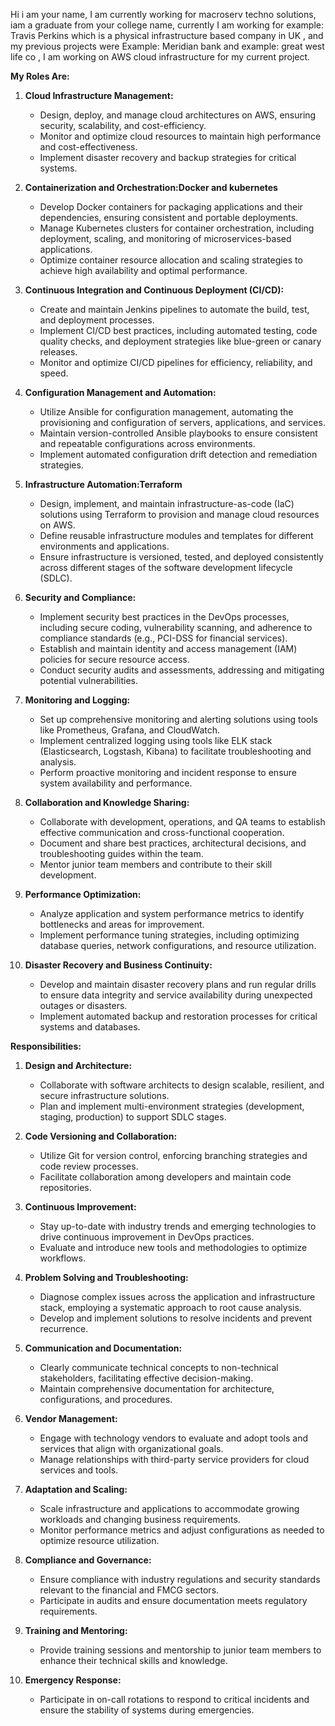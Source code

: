 Hi i am your name, I am currently working for macroserv techno solutions, iam a graduate from your college name, currently I am working for example: Travis Perkins which is a physical infrastructure based company in UK , and my previous projects  were Example: Meridian bank and example: great west life co , I am working on AWS cloud infrastructure for my current project.

**My Roles Are:**

1. **Cloud Infrastructure Management:**
   - Design, deploy, and manage cloud architectures on AWS, ensuring security, scalability, and cost-efficiency.
   - Monitor and optimize cloud resources to maintain high performance and cost-effectiveness.
   - Implement disaster recovery and backup strategies for critical systems.
  
2. **Containerization and Orchestration:Docker and kubernetes**
   - Develop Docker containers for packaging applications and their dependencies, ensuring consistent and portable deployments.
   - Manage Kubernetes clusters for container orchestration, including deployment, scaling, and monitoring of microservices-based applications.
   - Optimize container resource allocation and scaling strategies to achieve high availability and optimal performance.

3. **Continuous Integration and Continuous Deployment (CI/CD):**
   - Create and maintain Jenkins pipelines to automate the build, test, and deployment processes.
   - Implement CI/CD best practices, including automated testing, code quality checks, and deployment strategies like blue-green or canary releases.
   - Monitor and optimize CI/CD pipelines for efficiency, reliability, and speed.
  


4. **Configuration Management and Automation:**
   - Utilize Ansible for configuration management, automating the provisioning and configuration of servers, applications, and services.
   - Maintain version-controlled Ansible playbooks to ensure consistent and repeatable configurations across environments.
   - Implement automated configuration drift detection and remediation strategies.


5. **Infrastructure Automation:Terraform**
   - Design, implement, and maintain infrastructure-as-code (IaC) solutions using Terraform to provision and manage cloud resources on AWS.
   - Define reusable infrastructure modules and templates for different environments and applications.
   - Ensure infrastructure is versioned, tested, and deployed consistently across different stages of the software development lifecycle (SDLC).

6. **Security and Compliance:**
   - Implement security best practices in the DevOps processes, including secure coding, vulnerability scanning, and adherence to compliance standards (e.g., PCI-DSS for financial services).
   - Establish and maintain identity and access management (IAM) policies for secure resource access.
   - Conduct security audits and assessments, addressing and mitigating potential vulnerabilities.

7. **Monitoring and Logging:**
   - Set up comprehensive monitoring and alerting solutions using tools like Prometheus, Grafana, and CloudWatch.
   - Implement centralized logging using tools like ELK stack (Elasticsearch, Logstash, Kibana) to facilitate troubleshooting and analysis.
   - Perform proactive monitoring and incident response to ensure system availability and performance.

8. **Collaboration and Knowledge Sharing:**
   - Collaborate with development, operations, and QA teams to establish effective communication and cross-functional cooperation.
   - Document and share best practices, architectural decisions, and troubleshooting guides within the team.
   - Mentor junior team members and contribute to their skill development.

9. **Performance Optimization:**
   - Analyze application and system performance metrics to identify bottlenecks and areas for improvement.
   - Implement performance tuning strategies, including optimizing database queries, network configurations, and resource utilization.

10. **Disaster Recovery and Business Continuity:**
    - Develop and maintain disaster recovery plans and run regular drills to ensure data integrity and service availability during unexpected outages or disasters.
    - Implement automated backup and restoration processes for critical systems and databases.

**Responsibilities:**

1. **Design and Architecture:**
   - Collaborate with software architects to design scalable, resilient, and secure infrastructure solutions.
   - Plan and implement multi-environment strategies (development, staging, production) to support SDLC stages.

2. **Code Versioning and Collaboration:**
   - Utilize Git for version control, enforcing branching strategies and code review processes.
   - Facilitate collaboration among developers and maintain code repositories.

3. **Continuous Improvement:**
   - Stay up-to-date with industry trends and emerging technologies to drive continuous improvement in DevOps practices.
   - Evaluate and introduce new tools and methodologies to optimize workflows.

4. **Problem Solving and Troubleshooting:**
   - Diagnose complex issues across the application and infrastructure stack, employing a systematic approach to root cause analysis.
   - Develop and implement solutions to resolve incidents and prevent recurrence.

5. **Communication and Documentation:**
   - Clearly communicate technical concepts to non-technical stakeholders, facilitating effective decision-making.
   - Maintain comprehensive documentation for architecture, configurations, and procedures.

6. **Vendor Management:**
   - Engage with technology vendors to evaluate and adopt tools and services that align with organizational goals.
   - Manage relationships with third-party service providers for cloud services and tools.

7. **Adaptation and Scaling:**
   - Scale infrastructure and applications to accommodate growing workloads and changing business requirements.
   - Monitor performance metrics and adjust configurations as needed to optimize resource utilization.

8. **Compliance and Governance:**
   - Ensure compliance with industry regulations and security standards relevant to the financial and FMCG sectors.
   - Participate in audits and ensure documentation meets regulatory requirements.

9. **Training and Mentoring:**
   - Provide training sessions and mentorship to junior team members to enhance their technical skills and knowledge.

10. **Emergency Response:**
    - Participate in on-call rotations to respond to critical incidents and ensure the stability of systems during emergencies.

